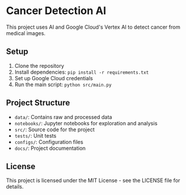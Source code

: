 # Cancer Detection AI

This project uses AI and Google Cloud's Vertex AI to detect cancer from medical images.

## Setup

1. Clone the repository
2. Install dependencies: `pip install -r requirements.txt`
3. Set up Google Cloud credentials
4. Run the main script: `python src/main.py`

## Project Structure

- `data/`: Contains raw and processed data
- `notebooks/`: Jupyter notebooks for exploration and analysis
- `src/`: Source code for the project
- `tests/`: Unit tests
- `configs/`: Configuration files
- `docs/`: Project documentation

## License

This project is licensed under the MIT License - see the LICENSE file for details.